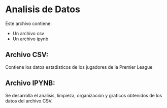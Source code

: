
# Analisis de Datos

Este archivo contiene:
- Un archivo csv
- Un archivo ipynb

## Archivo CSV:
Contiene los datos estadisticos de los jugadores de la Premier League

## Archivo IPYNB:
Se desarrolla el analisis, limpieza, organización y graficos obtenidos de los datos del archivo CSV.

